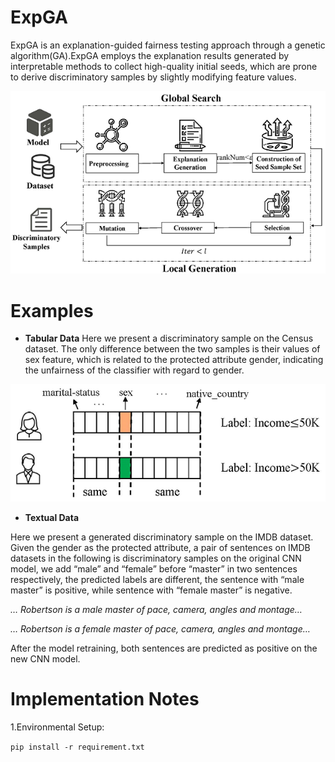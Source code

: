 # ExpGA
ExpGA is an explanation-guided fairness testing approach through a genetic algorithm(GA).ExpGA employs the explanation results generated by interpretable methods to collect high-quality initial seeds, which are prone to derive discriminatory samples by slightly modifying feature values.

![Overview of ExpGA](./figures/Overview.png)

# Examples

- **Tabular Data**
Here we present a discriminatory sample on the Census dataset. The only difference between the two samples is their values of sex feature, which is related to the protected attribute gender, indicating the unfairness of the classifier with regard to gender.

![An example pair of discriminatory sample](./figures/Definition.png)

- **Textual Data**

Here we present a generated discriminatory sample on the IMDB dataset. Given the gender as the protected attribute, a pair of sentences on IMDB datasets in the following is discriminatory samples on the original CNN model, we add “male” and “female” before “master” in two sentences respectively, the predicted labels are different, the sentence with “male master” is positive, while sentence with “female master” is negative.


*… Robertson is a male master of pace, camera, angles and montage…*


*… Robertson is a female master of pace, camera, angles and montage…*


After the model retraining, both sentences are predicted as positive on the new CNN model.

# Implementation Notes

1.Environmental Setup:

`pip install -r requirement.txt`
